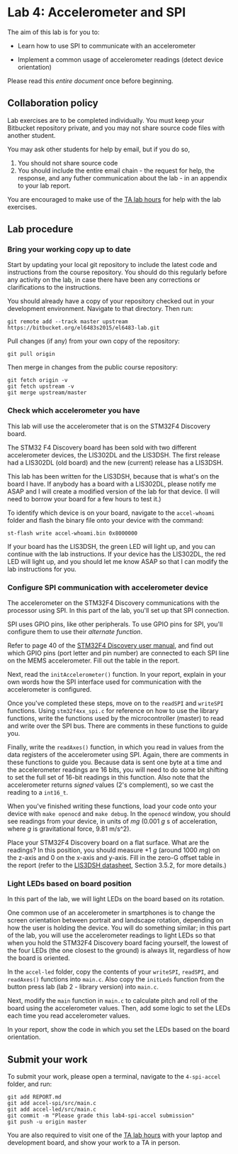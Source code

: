 Lab 4: Accelerometer and SPI
============================

The aim of this lab is for you to:

 * Learn how to use SPI to communicate with an accelerometer

 * Implement a common usage of accelerometer readings (detect device orientation)


Please read this *entire document* once before beginning.

## Collaboration policy

Lab exercises are to be completed individually. You must keep your Bitbucket repository private,
and you may not share source code files with another student.

You may ask other students for help by email, but if you do so,

1. You should not share source code
2. You should include the entire email chain - the request for help, the response, and any
futher communication about the lab - in an appendix to your lab report.

You are encouraged to make use of the [TA lab hours](http://witestlab.poly.edu/~ffund/el6483/#hours) for help with the lab exercises.


## Lab procedure

### Bring your working copy up to date

Start by updating your local git repository to include the latest code and instructions from the course repository. 
You should do this regularly before any activity on the lab, in case there have been 
any corrections or clarifications to the instructions.

You should already have a copy of your repository checked out in your development environment. Navigate to that directory. Then run:

    git remote add --track master upstream https://bitbucket.org/el6483s2015/el6483-lab.git

Pull changes (if any) from your own copy of the repository:

    git pull origin

Then merge in changes from the public course repository:

    git fetch origin -v
    git fetch upstream -v
    git merge upstream/master

### Check which accelerometer you have

This lab will use the accelerometer that is on the STM32F4 Discovery board.

The STM32 F4 Discovery board has been sold with two different accelerometer devices, 
the LIS302DL and the LIS3DSH. The first release had a LIS302DL (old board) and 
the new (current) release has a LIS3DSH.

This lab has been written for the LIS3DSH, because that is what's on the board I have.
If anybody has a board with a LIS302DL, please notify me ASAP and I will
create a modified version of the lab for that device. (I will need to 
borrow your board for a few hours to test it.)

To identify which device is on your board, navigate to the `accel-whoami` folder
and flash the binary file onto your device with the command:

```
st-flash write accel-whoami.bin 0x8000000
```

If your board has the LIS3DSH, the green LED will light up, 
and you can continue with the lab instructions.
If your device has the LIS302DL, the red LED will light up,
and you should let me know ASAP so that I can modify the lab instructions
for you.


### Configure SPI communication with accelerometer device

The accelerometer on the STM32F4 Discovery communications
with the processor using SPI. In this part of the lab, 
you'll set up that SPI connection.

SPI uses GPIO pins, like other peripherals. To use GPIO pins for SPI,
you'll configure them to use their *alternate function*.

Refer to page  40 of the 
[STM32F4 Discovery user manual](http://www.st.com/st-web-ui/static/active/en/resource/technical/document/user_manual/DM00039084.pdf),
and find out which GPIO pins (port letter and pin number) are connected
to each SPI line on the MEMS accelerometer. Fill out the table in the 
report.

Next, read the `initAccelerometer()` function. In your report, explain in your own words
how the SPI interface used for communication with the accelerometer 
is configured.

Once you've completed these steps, move on to the `readSPI` and `writeSPI` 
functions. Using `stm32f4xx_spi.c` for reference on how to use the library functions,
write the functions used by the microcontroller (master) to read and write over the SPI bus.
There are comments in these functions to guide you.

Finally, write the `readAxes()` function, in which you read in values from 
the data registers of the accelerometer using SPI. Again, 
there are comments in these functions to guide you.
Because data is sent one byte at a time and the accelerometer readings 
are 16 bits, you will need to do some bit shifting to 
set the full set of 16-bit readings in this function.
Also note that the accelerometer returns *signed* values (2's complement), 
so we cast the reading to a `int16_t`.

When you've finished writing these functions, load your code 
onto your device with `make openocd` and `make debug`.
In the `openocd` window, you should see readings from your device, 
in units of _mg_ (0.001 _g_ s of acceleration, where _g_ is gravitational force, 9.81 m/s^2).

Place your STM32F4 Discovery board on a flat surface. 
What are the readings? In this position, you should measure +1 _g_ (around 1000 _mg_) on 
the z-axis and 0 on the x-axis and y-axis. 
Fill in the zero-G offset table in the report (refer to the 
[LIS3DSH datasheet](http://www.st.com/web/en/resource/technical/document/datasheet/DM00040962.pdf),
Section 3.5.2, for more details.)


### Light LEDs based on board position

In this part of the lab, we will light LEDs on the board based on its rotation.

One common use of an accelerometer in smartphones is to change the screen 
orientation between portrait and landscape rotation, depending on how the 
user is holding the device. You will do something similar; 
in this part of the lab, you will use the accelerometer readings to light LEDs so 
that when you hold the STM32F4 Discovery board facing yourself, the lowest of the four LEDs 
(the one closest to the ground) is always lit, regardless of how the board 
is oriented.

In the `accel-led` folder, copy the contents of your `writeSPI`, `readSPI`, and 
`readAxes()` functions into `main.c`. Also copy the `initLeds` function from the 
button press lab (lab 2 - library version) into `main.c`.

Next, modify the `main` function in `main.c` to calculate pitch and roll of the board 
using the accelerometer values. Then, add some logic to set the LEDs each time you read 
accelerometer values.

In your report, show the code in which you set the LEDs based on the board orientation.

## Submit your work

To submit your work, please open a terminal, navigate to the `4-spi-accel` folder, and run:

    git add REPORT.md
    git add accel-spi/src/main.c
    git add accel-led/src/main.c
    git commit -m "Please grade this lab4-spi-accel submission"
    git push -u origin master


You are also required to visit one of the
[TA lab hours](http://witestlab.poly.edu/~ffund/el6483/#hours)
with your laptop and development board, and show your work to a TA in person.

